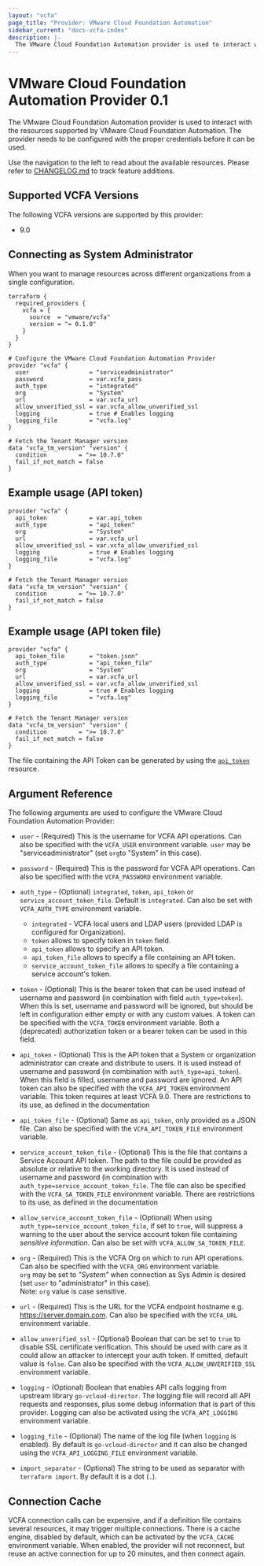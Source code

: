 ```yaml
---
layout: "vcfa"
page_title: "Provider: VMware Cloud Foundation Automation"
sidebar_current: "docs-vcfa-index"
description: |-
  The VMware Cloud Foundation Automation provider is used to interact with the resources supported by VMware Cloud Foundation Automation. The provider needs to be configured with the proper credentials before it can be used.
---
```


# VMware Cloud Foundation Automation Provider 0.1

The VMware Cloud Foundation Automation provider is used to interact with the resources supported by VMware Cloud Foundation Automation. The provider needs to be configured with the proper credentials before it can be used.

Use the navigation to the left to read about the available resources. Please refer to
[CHANGELOG.md](https://github.com/vmware/terraform-provider-vcfa/blob/main/CHANGELOG.md)
to track feature additions.

## Supported VCFA Versions

The following VCFA versions are supported by this provider:

- 9.0

## Connecting as System Administrator

When you want to manage resources across different organizations from a single configuration.

```hcl
terraform {
  required_providers {
    vcfa = {
      source  = "vmware/vcfa"
      version = "= 0.1.0"
    }
  }
}

# Configure the VMware Cloud Foundation Automation Provider
provider "vcfa" {
  user                 = "serviceadministrator"
  password             = var.vcfa_pass
  auth_type            = "integrated"
  org                  = "System"
  url                  = var.vcfa_url
  allow_unverified_ssl = var.vcfa_allow_unverified_ssl
  logging              = true # Enables logging
  logging_file         = "vcfa.log"
}

# Fetch the Tenant Manager version
data "vcfa_tm_version" "version" {
  condition         = ">= 10.7.0"
  fail_if_not_match = false
}
```

## Example usage (API token)

```hcl
provider "vcfa" {
  api_token            = var.api_token
  auth_type            = "api_token"
  org                  = "System"
  url                  = var.vcfa_url
  allow_unverified_ssl = var.vcfa_allow_unverified_ssl
  logging              = true # Enables logging
  logging_file         = "vcfa.log"
}

# Fetch the Tenant Manager version
data "vcfa_tm_version" "version" {
  condition         = ">= 10.7.0"
  fail_if_not_match = false
}
```

## Example usage (API token file)

```hcl
provider "vcfa" {
  api_token_file       = "token.json"
  auth_type            = "api_token_file"
  org                  = "System"
  url                  = var.vcfa_url
  allow_unverified_ssl = var.vcfa_allow_unverified_ssl
  logging              = true # Enables logging
  logging_file         = "vcfa.log"
}

# Fetch the Tenant Manager version
data "vcfa_tm_version" "version" {
  condition         = ">= 10.7.0"
  fail_if_not_match = false
}
```

The file containing the API Token can be generated by using the 
[`api_token`](/providers/vmware/vcfa/latest/docs/resources/api_token) resource.

## Argument Reference

The following arguments are used to configure the VMware Cloud Foundation Automation Provider:

- `user` - (Required) This is the username for VCFA API operations. Can also be specified with the
  `VCFA_USER` environment variable. `user` may be "serviceadministrator" (set `org`to "System" in
  this case).

- `password` - (Required) This is the password for VCFA API operations. Can
  also be specified with the `VCFA_PASSWORD` environment variable.

- `auth_type` - (Optional) `integrated`, `token`, `api_token` or `service_account_token_file`. 
  Default is `integrated`. Can also be set with `VCFA_AUTH_TYPE` environment variable. 
    - `integrated` - VCFA local users and LDAP users (provided LDAP is configured for Organization).
  - `token` allows to specify token in `token` field.
  - `api_token` allows to specify an API token.
  - `api_token_file` allows to specify a file containing an API token.
  - `service_account_token_file` allows to specify a file containing a service account's token.
  
- `token` - (Optional) This is the bearer token that can be used instead of username
   and password (in combination with field `auth_type=token`). When this is set, username and
   password will be ignored, but should be left in configuration either empty or with any custom
   values. A token can be specified with the `VCFA_TOKEN` environment variable.
   Both a (deprecated) authorization token or a bearer token can be used in this field.

- `api_token` - (Optional) This is the API token that a System or organization administrator can create and 
   distribute to users. It is used instead of username and password (in combination with `auth_type=api_token`). When
   this field is filled, username and password are ignored. An API token can also be specified with the `VCFA_API_TOKEN`
   environment variable. This token requires at least VCFA 9.0. There are restrictions to its use, as defined in the documentation

- `api_token_file` - (Optional) Same as `api_token`, only provided 
   as a JSON file. Can also be specified with the `VCFA_API_TOKEN_FILE` environment variable.
 
- `service_account_token_file` - (Optional) This is the file that contains a Service Account API token. The
   path to the file could be provided as absolute or relative to the working directory. It is used instead of username
   and password (in combination with `auth_type=service_account_token_file`. The file can also be specified with the 
   `VCFA_SA_TOKEN_FILE` environment variable. There are restrictions to its use, as defined in 
   the documentation

- `allow_service_account_token_file` - (Optional) When using `auth_type=service_account_token_file`,
  if set to `true`, will suppress a warning to the user about the service account token file containing *sensitive information*.
  Can also be set with `VCFA_ALLOW_SA_TOKEN_FILE`.

- `org` - (Required) This is the VCFA Org on which to run API
  operations. Can also be specified with the `VCFA_ORG` environment
  variable.  
  `org` may be set to _"System"_ when connection as Sys Admin is desired
  (set `user` to "administrator" in this case).  
  Note: `org` value is case sensitive.

- `url` - (Required) This is the URL for the VCFA endpoint hostname e.g.
  https://server.domain.com. Can also be specified with the `VCFA_URL` environment variable.

- `allow_unverified_ssl` - (Optional) Boolean that can be set to `true` to
  disable SSL certificate verification. This should be used with care as it
  could allow an attacker to intercept your auth token. If omitted, default
  value is `false`. Can also be specified with the
  `VCFA_ALLOW_UNVERIFIED_SSL` environment variable.

- `logging` - (Optional) Boolean that enables API calls logging from upstream library `go-vcloud-director`. 
   The logging file will record all API requests and responses, plus some debug information that is part of this 
   provider. Logging can also be activated using the `VCFA_API_LOGGING` environment variable.

- `logging_file` - (Optional) The name of the log file (when `logging` is enabled). By default is 
  `go-vcloud-director` and it can also be changed using the `VCFA_API_LOGGING_FILE` environment variable.
  
- `import_separator` - (Optional) The string to be used as separator with `terraform import`. By default
  it is a dot (`.`).

## Connection Cache

VCFA connection calls can be expensive, and if a definition file contains several resources, it may trigger 
multiple connections. There is a cache engine, disabled by default, which can be activated by the `VCFA_CACHE` 
environment variable. When enabled, the provider will not reconnect, but reuse an active connection for up to 20 
minutes, and then connect again.

[service-account]: /providers/vmware/vcfa/latest/docs/resources/service_account
[service-account-script]: https://github.com/vmware/terraform-provider-vcfa/blob/main/scripts/create_service_account.sh
[api-token]: /providers/vmware/vcfa/latest/docs/resource/api_token
